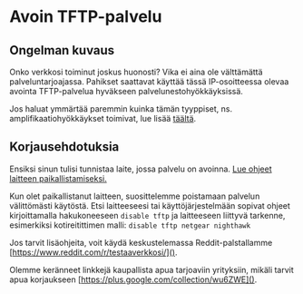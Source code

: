 # Avoin TFTP-palvelu

## Ongelman kuvaus

Onko verkkosi toiminut joskus huonosti? Vika ei aina ole välttämättä palveluntarjoajassa. Pahikset saattavat käyttää tässä IP-osoitteessa olevaa avointa TFTP-palvelua hyväkseen palvelunestohyökkäyksissä.

Jos haluat ymmärtää paremmin kuinka tämän tyyppiset, ns. amplifikaatiohyökkäykset toimivat, lue lisää [täältä](./categories.md#amplifikaatiohyokkaykset).

## Korjausehdotuksia

Ensiksi sinun tulisi tunnistaa laite, jossa palvelu on avoinna. [Lue ohjeet laitteen paikallistamiseksi.](./locate.md)

Kun olet paikallistanut laitteen, suosittelemme poistamaan palvelun välittömästi käytöstä. Etsi laitteeseesi tai käyttöjärjestelmään sopivat ohjeet kirjoittamalla hakukoneeseen `disable tftp` ja laitteeseen liittyvä tarkenne, esimerkiksi kotireitittimen malli: `disable tftp netgear nighthawk`

Jos tarvit lisäohjeita, voit käydä keskustelemassa Reddit-palstallamme [https://www.reddit.com/r/testaaverkkosi/]().

Olemme keränneet linkkejä kaupallista apua tarjoaviin yrityksiin, mikäli tarvit apua korjaukseen [https://plus.google.com/collection/wu6ZWE]().

